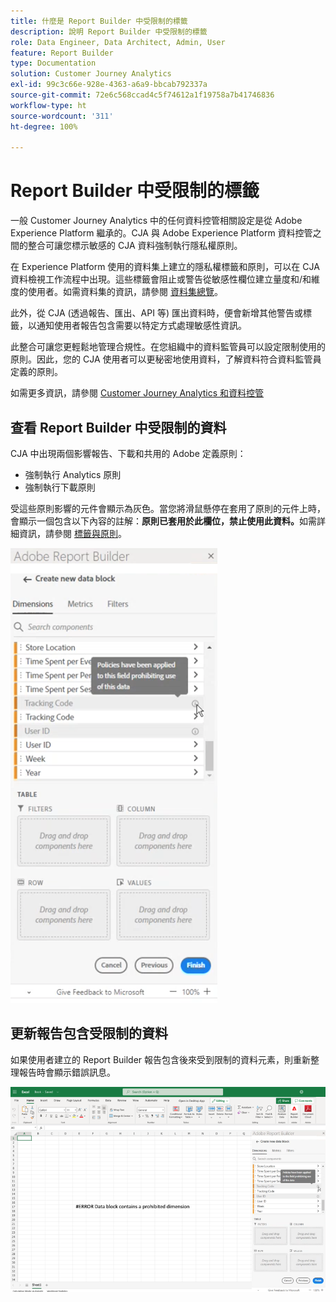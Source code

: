 ```yaml
---
title: 什麼是 Report Builder 中受限制的標籤
description: 說明 Report Builder 中受限制的標籤
role: Data Engineer, Data Architect, Admin, User
feature: Report Builder
type: Documentation
solution: Customer Journey Analytics
exl-id: 99c3c66e-928e-4363-a6a9-bbcab792337a
source-git-commit: 72e6c568ccad4c5f74612a1f19758a7b41746836
workflow-type: ht
source-wordcount: '311'
ht-degree: 100%

---
```


# Report Builder 中受限制的標籤

一般 Customer Journey Analytics 中的任何資料控管相關設定是從 Adobe Experience Platform 繼承的。CJA 與 Adobe Experience Platform 資料控管之間的整合可讓您標示敏感的 CJA 資料強制執行隱私權原則。

在 Experience Platform 使用的資料集上建立的隱私權標籤和原則，可以在 CJA 資料檢視工作流程中出現。這些標籤會阻止或警告從敏感性欄位建立量度和/和維度的使用者。如需資料集的資訊，請參閱 [資料集總覽](https://experienceleague.adobe.com/docs/experience-platform/catalog/datasets/overview.html?lang=zh-Hant)。

此外，從 CJA (透過報告、匯出、API 等) 匯出資料時，便會新增其他警告或標籤，以通知使用者報告包含需要以特定方式處理敏感性資訊。

此整合可讓您更輕鬆地管理合規性。在您組織中的資料監管員可以設定限制使用的原則。因此，您的 CJA 使用者可以更秘密地使用資料，了解資料符合資料監管員定義的原則。

如需更多資訊，請參閱 [Customer Journey Analytics 和資料控管](https://experienceleague.adobe.com/docs/analytics-platform/using/cja-privacy/privacy-overview.html)

## 查看 Report Builder 中受限制的資料

CJA 中出現兩個影響報告、下載和共用的 Adobe 定義原則：

* 強制執行 Analytics 原則
* 強制執行下載原則

受這些原則影響的元件會顯示為灰色。當您將滑鼠懸停在套用了原則的元件上時，會顯示一個包含以下內容的註解：**原則已套用於此欄位，禁止使用此資料。**&#x200B;如需詳細資訊，請參閱 [標籤與原則](https://experienceleague.adobe.com/docs/analytics-platform/using/cja-dataviews/data-governance.html)。

![](assets/rb-restricted-label.png)

## 更新報告包含受限制的資料

如果使用者建立的 Report Builder 報告包含後來受到限制的資料元素，則重新整理報告時會顯示錯誤訊息。

![](assets/error-restricted-data.png)
